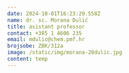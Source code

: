 ```yaml
---
date: 2024-10-01T16:23:29.558Z
name: dr. sc. Morana Dulić
title: asistant professor
contact: +385 1 4606 235
email: mdulic@chem.pmf.hr
brojsobe: ZBK/312a
image: /static/img/morana-20dulic.jpg
content: t﻿emp
---
```

